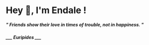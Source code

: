 <h1 title="head"> Hey 👋, I'm Endale !</h1>

**<h5><i>" Friends show their love in times of trouble, not in happiness. "</i></h5>**

*<b>___ Euripides ___</b>*
